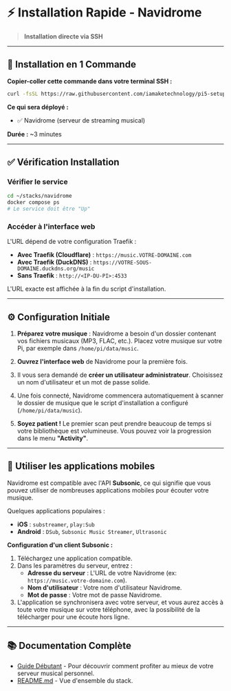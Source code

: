 # ⚡ Installation Rapide - Navidrome

> **Installation directe via SSH**

---

## 🚀 Installation en 1 Commande

**Copier-coller cette commande dans votre terminal SSH :**

```bash
curl -fsSL https://raw.githubusercontent.com/iamaketechnology/pi5-setup/main/06-media/navidrome/scripts/01-navidrome-deploy.sh | sudo bash
```

**Ce qui sera déployé :**
- ✅ Navidrome (serveur de streaming musical)

**Durée :** ~3 minutes

---

## ✅ Vérification Installation

### Vérifier le service
```bash
cd ~/stacks/navidrome
docker compose ps
# Le service doit être "Up"
```

### Accéder à l'interface web
L'URL dépend de votre configuration Traefik :
- **Avec Traefik (Cloudflare)** : `https://music.VOTRE-DOMAINE.com`
- **Avec Traefik (DuckDNS)** : `https://VOTRE-SOUS-DOMAINE.duckdns.org/music`
- **Sans Traefik** : `http://<IP-DU-PI>:4533`

L'URL exacte est affichée à la fin du script d'installation.

---

## ⚙️ Configuration Initiale

1.  **Préparez votre musique** : Navidrome a besoin d'un dossier contenant vos fichiers musicaux (MP3, FLAC, etc.). Placez votre musique sur votre Pi, par exemple dans `/home/pi/data/music`.

2.  **Ouvrez l'interface web** de Navidrome pour la première fois.

3.  Il vous sera demandé de **créer un utilisateur administrateur**. Choisissez un nom d'utilisateur et un mot de passe solide.

4.  Une fois connecté, Navidrome commencera automatiquement à scanner le dossier de musique que le script d'installation a configuré (`/home/pi/data/music`).

5.  **Soyez patient !** Le premier scan peut prendre beaucoup de temps si votre bibliothèque est volumineuse. Vous pouvez voir la progression dans le menu **"Activity"**.

---

## 📱 Utiliser les applications mobiles

Navidrome est compatible avec l'API **Subsonic**, ce qui signifie que vous pouvez utiliser de nombreuses applications mobiles pour écouter votre musique.

Quelques applications populaires :
- **iOS** : `substreamer`, `play:Sub`
- **Android** : `DSub`, `Subsonic Music Streamer`, `Ultrasonic`

**Configuration d'un client Subsonic :**
1.  Téléchargez une application compatible.
2.  Dans les paramètres du serveur, entrez :
    -   **Adresse du serveur** : L'URL de votre Navidrome (ex: `https://music.votre-domaine.com`).
    -   **Nom d'utilisateur** : Votre nom d'utilisateur Navidrome.
    -   **Mot de passe** : Votre mot de passe Navidrome.
3.  L'application se synchronisera avec votre serveur, et vous aurez accès à toute votre musique sur votre téléphone, avec la possibilité de la télécharger pour une écoute hors ligne.

---

## 📚 Documentation Complète

- [Guide Débutant](navidrome-guide.md) - Pour découvrir comment profiter au mieux de votre serveur musical personnel.
- [README.md](README.md) - Vue d'ensemble du stack.
